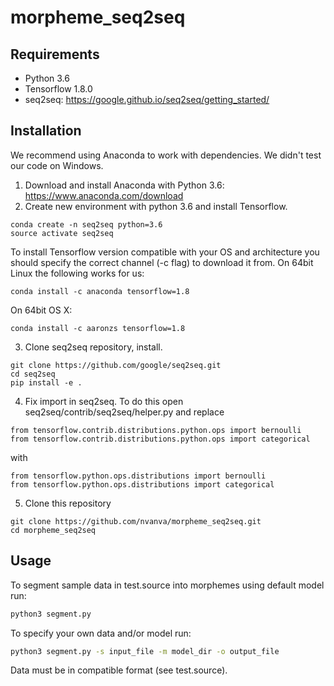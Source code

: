 # morpheme_seq2seq
## Requirements
* Python 3.6
* Tensorflow 1.8.0
* seq2seq: https://google.github.io/seq2seq/getting_started/

## Installation
We recommend using Anaconda to work with dependencies. We didn't test our code on Windows.
1. Download and install Anaconda with Python 3.6: https://www.anaconda.com/download
2. Create new environment with python 3.6 and install Tensorflow.
```
conda create -n seq2seq python=3.6
source activate seq2seq
```
To install Tensorflow version compatible with your OS and architecture you should specify the correct channel (-c flag) to download it from. On 64bit Linux the following works for us:
```
conda install -c anaconda tensorflow=1.8
```
On 64bit OS X:
```
conda install -c aaronzs tensorflow=1.8
```


3. Clone seq2seq repository, install.
```
git clone https://github.com/google/seq2seq.git
cd seq2seq
pip install -e .
```
4. Fix import in seq2seq. To do this open seq2seq/contrib/seq2seq/helper.py and replace
```
from tensorflow.contrib.distributions.python.ops import bernoulli
from tensorflow.contrib.distributions.python.ops import categorical
```
with
```
from tensorflow.python.ops.distributions import bernoulli
from tensorflow.python.ops.distributions import categorical
```
5. Clone this repository
```
git clone https://github.com/nvanva/morpheme_seq2seq.git
cd morpheme_seq2seq
```


## Usage
To segment sample data in test.source into morphemes using default model run:
```bash
python3 segment.py
```
To specify your own data and/or model run:
```bash
python3 segment.py -s input_file -m model_dir -o output_file
```
Data must be in compatible format (see test.source).
